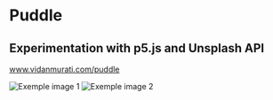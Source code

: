 # Puddle
## Experimentation with p5.js and Unsplash API
www.vidanmurati.com/puddle

![Exemple image 1](https://i.ibb.co/WKbtTGt/Thu-Jul-1-10-03-25-AM-CEST-2021.png)
![Exemple image 2](https://i.ibb.co/xMhH1sr/Thu-Jul-1-10-06-50-AM-CEST-2021.png)
